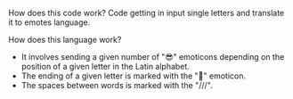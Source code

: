 How does this code work?
Code getting in input single letters and translate it to emotes language.


How does this language work? 
- It involves sending a given number of "😎" emoticons depending on the position of a given letter in the Latin alphabet. 
- The ending of a given letter is marked with the "🤡" emoticon.
- The spaces between words is marked with the "///".
